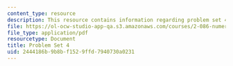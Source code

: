 ```yaml
---
content_type: resource
description: This resource contains information regarding problem set 4.
file: https://ol-ocw-studio-app-qa.s3.amazonaws.com/courses/2-086-numerical-computation-for-mechanical-engineers-fall-2012/2444186b9b8bf1529ffd7940730a0231_MIT2_086F12_pset4.pdf
file_type: application/pdf
resourcetype: Document
title: Problem Set 4
uid: 2444186b-9b8b-f152-9ffd-7940730a0231
---
```

